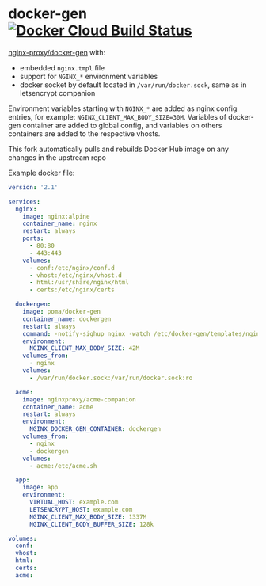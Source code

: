 # docker-gen [![Docker Cloud Build Status](https://img.shields.io/docker/cloud/build/poma/docker-gen.svg)](https://hub.docker.com/r/poma/docker-gen/builds)

[nginx-proxy/docker-gen](https://github.com/nginx-proxy/docker-gen) with:

- embedded `nginx.tmpl` file
- support for `NGINX_*` environment variables
- docker socket by default located in `/var/run/docker.sock`, same as in letsencrypt companion

Environment variables starting with `NGINX_*` are added as nginx config entries, for example: `NGINX_CLIENT_MAX_BODY_SIZE=30M`. Variables of docker-gen container are added to global config, and variables on others containers are added to the respective vhosts.

This fork automatically pulls and rebuilds Docker Hub image on any changes in the upstream repo

Example docker file:

```yaml
version: '2.1'

services:
  nginx:
    image: nginx:alpine
    container_name: nginx
    restart: always
    ports:
      - 80:80
      - 443:443
    volumes:
      - conf:/etc/nginx/conf.d
      - vhost:/etc/nginx/vhost.d
      - html:/usr/share/nginx/html
      - certs:/etc/nginx/certs

  dockergen:
    image: poma/docker-gen
    container_name: dockergen
    restart: always
    command: -notify-sighup nginx -watch /etc/docker-gen/templates/nginx.tmpl /etc/nginx/conf.d/default.conf
    environment:
      NGINX_CLIENT_MAX_BODY_SIZE: 42M
    volumes_from:
      - nginx
    volumes:
      - /var/run/docker.sock:/var/run/docker.sock:ro

  acme:
    image: nginxproxy/acme-companion
    container_name: acme
    restart: always
    environment:
      NGINX_DOCKER_GEN_CONTAINER: dockergen
    volumes_from:
      - nginx
      - dockergen
    volumes:
      - acme:/etc/acme.sh

  app:
    image: app
    environment:
      VIRTUAL_HOST: example.com
      LETSENCRYPT_HOST: example.com
      NGINX_CLIENT_MAX_BODY_SIZE: 1337M
      NGINX_CLIENT_BODY_BUFFER_SIZE: 128k

volumes:
  conf:
  vhost:
  html:
  certs:
  acme:
```
